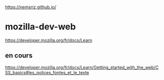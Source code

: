 https://nemsriz.github.io/

# mozilla-dev-web
 https://developer.mozilla.org/fr/docs/Learn

## en cours
https://developer.mozilla.org/fr/docs/Learn/Getting_started_with_the_web/CSS_basics#les_polices_fontes_et_le_texte
